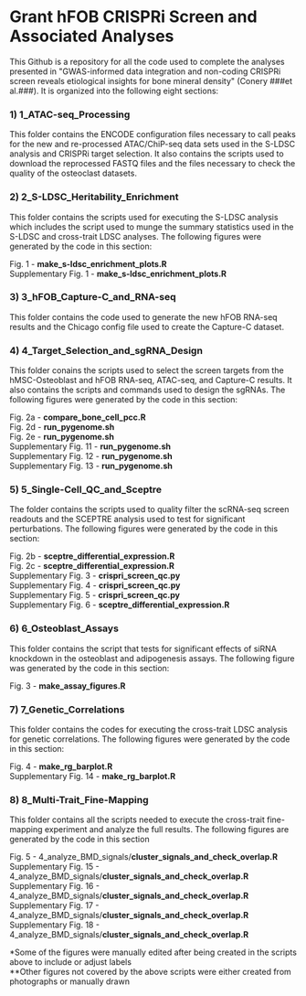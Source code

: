# Grant hFOB CRISPRi Screen and Associated Analyses
This Github is a repository for all the code used to complete the analyses
presented in "GWAS-informed data integration and non-coding CRISPRi screen 
reveals etiological insights for bone mineral density" (Conery ###et al.###). 
It is organized into the following eight sections:

### 1) 1_ATAC-seq_Processing ###
This folder contains the ENCODE configuration files necessary to call 
peaks for the new and re-processed ATAC/ChiP-seq data sets used in the S-LDSC 
analysis and CRISPRi target selection. It also contains the scripts used 
to download the reprocessed FASTQ files and the files necessary to check the 
quality of the osteoclast datasets.

### 2) 2_S-LDSC_Heritability_Enrichment ###
This folder contains the scripts used for executing the S-LDSC analysis which
includes the script used to munge the summary statistics used in the S-LDSC
and cross-trait LDSC analyses. The following figures were generated by the 
code in this section:

Fig. 1 - **make_s-ldsc_enrichment_plots.R**  
Supplementary Fig. 1 - **make_s-ldsc_enrichment_plots.R** 

### 3) 3_hFOB_Capture-C_and_RNA-seq ###
This folder contains the code used to generate the new hFOB RNA-seq results 
and the Chicago config file used to create the Capture-C dataset.

### 4) 4_Target_Selection_and_sgRNA_Design ###
This folder conains the scripts used to select the screen targets from the 
hMSC-Osteoblast and hFOB RNA-seq, ATAC-seq, and Capture-C results. It also 
contains the scripts and commands used to design the sgRNAs. The following 
figures were generated by the code in this section:

Fig. 2a - **compare_bone_cell_pcc.R** \
Fig. 2d - **run_pygenome.sh** \
Fig. 2e - **run_pygenome.sh** \
Supplementary Fig. 11 - **run_pygenome.sh** \
Supplementary Fig. 12 - **run_pygenome.sh** \
Supplementary Fig. 13 - **run_pygenome.sh** 

### 5) 5_Single-Cell_QC_and_Sceptre ###
The folder contains the scripts used to quality filter the scRNA-seq screen 
readouts and the SCEPTRE analysis used to test for significant perturbations. 
The following figures were generated by the code in this section:

Fig. 2b - **sceptre_differential_expression.R** \
Fig. 2c - **sceptre_differential_expression.R** \
Supplementary Fig. 3 - **crispri_screen_qc.py** \
Supplementary Fig. 4 - **crispri_screen_qc.py** \
Supplementary Fig. 5 - **crispri_screen_qc.py** \
Supplementary Fig. 6 - **sceptre_differential_expression.R** 

### 6) 6_Osteoblast_Assays ###
This folder contains the script that tests for significant effects of siRNA
knockdown in the osteoblast and adipogenesis assays. The following figure was
generated by the code in this section:

Fig. 3 - **make_assay_figures.R** 

### 7) 7_Genetic_Correlations ###
This folder contains the codes for executing the cross-trait LDSC analysis for
genetic correlations. The following figures were generated by the code in this
section:

Fig. 4 - **make_rg_barplot.R** \
Supplementary Fig. 14 - **make_rg_barplot.R**

### 8) 8_Multi-Trait_Fine-Mapping ###
This folder contains all the scripts needed to execute the cross-trait fine-
mapping experiment and analyze the full results. The following figures are 
generated by the code in this section

Fig. 5 - 4_analyze_BMD_signals/**cluster_signals_and_check_overlap.R** \
Supplementary Fig. 15 - 4_analyze_BMD_signals/**cluster_signals_and_check_overlap.R** \
Supplementary Fig. 16 - 4_analyze_BMD_signals/**cluster_signals_and_check_overlap.R** \
Supplementary Fig. 17 - 4_analyze_BMD_signals/**cluster_signals_and_check_overlap.R** \
Supplementary Fig. 18 - 4_analyze_BMD_signals/**cluster_signals_and_check_overlap.R** 

\*Some of the figures were manually edited after being created in the scripts above
to include or adjust labels \
\*\*Other figures not covered by the above scripts were either created from 
photographs or manually drawn
